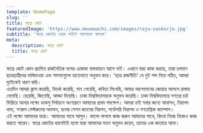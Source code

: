 ```yaml
---
template: HomePage
slug: ''
title: স্বতন্ত্র জোট
featuredImage: 'https://www.moumaachi.com/images/raju-vaskorjo.jpg'
subtitle: 'স্বতন্ত্র জোটের ওয়েব সাইটে আপনাকে স্বাগতম'
meta:
  description: স্বতন্ত্র জোট
  title: স্বতন্ত্র জোট
---
```


স্বতন্ত্র জোট কোন প্রচলিত রাজনৈতিক দলের এজেন্ডা বাস্তবায়নে আসে নাই। এখানে যারা কাজ করছে, তারা চলমান ছাত্রছাত্রীদের দাবিদাওয়া এবং সমস্যাগুলো হাতেনাতে অনুভব করে। 'ছাত্র রাজনীতি' যে দুই শব্দ নিয়ে গঠিত, আমরা দুটোকেই ধারণ করি।  
এতদিন আমরা ক্লাস করেছি, বিতর্ক করেছি, গান গেয়েছি, কবিতা লিখেছি, আবার আন্দোলনের জোয়ার আসলে রাস্তায় নেমেছি। হেরেছি, জিতেছি, আড্ডা দিয়েছি। ঢাকা বিশ্ববিদ্যালয়কে অনুভব করেছি। ঢাকা বিশ্ববিদ্যালয়ে গণতন্ত্র চর্চা ফিরিয়ে আনার লক্ষ্যে ডাকসু নির্বাচনে অংশগ্রহণ আমাদের প্রথম পদক্ষেপ। আমরা চাই সবার জন্যে আবাসন, নিরাপদ খাদ্য, গণরুম গেস্টরুমের অবসান, হলের সেশন জ্যামের নিরসন,  সর্বোপরি নিরাপদ ও গণতান্ত্রিক ক্যাম্পাস।    
এই লক্ষ্যে আমাদের যাত্রা। আমাদের সাথে আসুন। ভালো লাগলে কাজ করুন আমাদের সাথে, কিংবা নিজে নিজেও কাজ করতে পারেন। স্বতন্ত্র জোটের ধারণাটাই হলো যারা আমাদের মতন অনুভব করেন, তাদের এক কাতারে আনা।
<!-- Yellowcake is an opinionated starter project created by [Thrive Digital](https://thriveweb.com.au/) a [Gold Coast Web Design](https://thriveweb.com.au/) studio. to help you create lightening fast websites with [Gatsby](https://gatsbyjs.org) and [Netlify CMS](https://netlifycms.org).

View the [project overview](https://thriveweb.com.au/the-lab/yellowcake-gatsby-react-js-starter-project/) and the [docs](https://github.com/thriveweb/yellowcake/blob/master/README.md).

# Features

* **[Gatsby](https://gatsbyjs.org)** static site generator
* **[Netlify CMS](https://github.com/netlify/netlify-cms)** for content management
* Dynamic menus and forms
* **[Mailchimp](http://mailchimp.com)** and **[Uploadcare](https://uploadcare.com)** integrations
* Fully responsive layout for mobile and widescreen browsing
* Blog searching and paging functionality
* Seamless image and content sliders
* Instagram feed integration

## Get started

View the [Netlify CMS Docs](https://www.netlifycms.org/docs/) and the [Netlify CMS Repo](https://github.com/netlify/netlify-cms).

[![Deploy to Netlify](https://www.netlify.com/img/deploy/button.svg)](https://app.netlify.com/start/deploy?repository=https://github.com/thriveweb/yellowcake&stack=cms) -->
